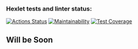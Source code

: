 ### Hexlet tests and linter status:

[![Actions Status](https://github.com/tramacore/java-project-78/actions/workflows/hexlet-check.yml/badge.svg)](https://github.com/tramacore/java-project-78/actions)
[![Maintainability](https://api.codeclimate.com/v1/badges/b0ce576070f156841261/maintainability)](https://codeclimate.com/github/tramacore/java-project-78/maintainability)
[![Test Coverage](https://api.codeclimate.com/v1/badges/b0ce576070f156841261/test_coverage)](https://codeclimate.com/github/tramacore/java-project-78/test_coverage)

## Will be Soon ##